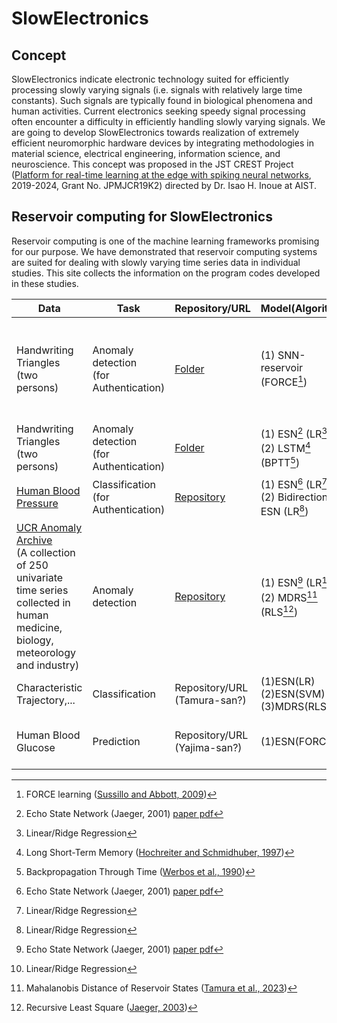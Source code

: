 # SlowElectronics

## Concept
SlowElectronics indicate electronic technology suited for efficiently processing slowly varying signals (i.e. signals with relatively large time constants). Such signals are typically found in biological phenomena and human activities. Current electronics seeking speedy signal processing often encounter a difficulty in efficiently handling slowly varying signals. We are going to develop SlowElectronics towards realization of extremely efficient neuromorphic hardware devices by integrating methodologies in material science, electrical engineering, information science, and neuroscience. This concept was proposed in the JST CREST Project ([Platform for real-time learning at the edge with spiking neural networks](https://sites.google.com/view/crest-snn/), 2019-2024, Grant No. JPMJCR19K2) directed by Dr. Isao H. Inoue at AIST.


## Reservoir computing for SlowElectronics
Reservoir computing is one of the machine learning frameworks promising for our purpose. We have demonstrated that reservoir computing systems are suited for dealing with slowly varying time series data in individual studies. This site collects the information on the program codes developed in these studies. 


| Data | Task | Repository/URL | Model(Algorithm) | Reference | 
| ------------- | ------------- | ------------- | ------------ | ----------- |
| Handwriting Triangles <br>(two persons)| Anomaly detection <br>(for Authentication) | [Folder](https://github.com/GTANAKA-LAB/SlowElectronics/tree/main/HandwrittenTriangles_SNNreservoir) | (1) SNN-reservoir (FORCE[^FORCE])| [Inoue et al., IEEE Symposium on VLSI Technology and Circuits, 2023](https://ieeexplore.ieee.org/document/10185412) |
| Handwriting Triangles <br>(two persons)| Anomaly detection <br>(for Authentication) | [Folder](https://github.com/GTANAKA-LAB/SlowElectronics/tree/main/HandwrittenTriangles_ESNvsLSTM)| (1) ESN[^ESN] (LR[^LR]) <br>(2) LSTM[^LSTM] (BPTT[^BPTT]) | --- |
| [Human Blood Pressure](https://www.nature.com/articles/s41597-022-01202-y) | Classification <br>(for Authentication) | [Repository](https://github.com/Ziqiang-IRCN/ESN-Continuous-blood-pressure-data.git)| (1) ESN[^ESN] (LR[^LR]) <br>(2) Bidirectional-ESN (LR[^LR]) | [Li et al., ICANN, 2023](https://link.springer.com/chapter/10.1007/978-3-031-44216-2_2) | 
| [UCR Anomaly Archive](https://wu.renjie.im/research/anomaly-benchmarks-are-flawed/) <br>(A collection of 250 univariate time series collected in human medicine, biology, meteorology and industry) | Anomaly detection | [Repository](https://github.com/hiroto0324/MD-RS) | (1) ESN[^ESN] (LR[^LR]) <br>(2) MDRS[^MDRS] (RLS[^RLS]) | [Tamura et al., TechRxiv, 2023](https://www.techrxiv.org/articles/preprint/Mahalanobis_Distance_of_Reservoir_States_for_Online_Time-Series_Anomaly_Detection/22678774) | 
| Characteristic Trajectory,... | Classification | Repository/URL (Tamura-san?) | (1)ESN(LR) <br>(2)ESN(SVM) <br>(3)MDRS(RLS) | --- | 
| Human Blood Glucose | Prediction | Repository/URL (Yajima-san?) | (1)ESN(FORCE)? | [Pati et al., Commun. Mater. 2024](https://www.nature.com/articles/s43246-024-00621-1) |


[^ESN]: Echo State Network (Jaeger, 2001) [paper pdf](https://www.ai.rug.nl/minds/uploads/EchoStatesTechRep.pdf)
[^LR]: Linear/Ridge Regression
[^RLS]: Recursive Least Square ([Jaeger, 2003](https://papers.nips.cc/paper_files/paper/2002/hash/426f990b332ef8193a61cc90516c1245-Abstract.html))  
[^FORCE]: FORCE learning ([Sussillo and Abbott, 2009](https://www.sciencedirect.com/science/article/pii/S0896627309005479?via%3Dihub))
[^MDRS]: Mahalanobis Distance of Reservoir States ([Tamura et al., 2023](https://www.techrxiv.org/users/690366/articles/681614-mahalanobis-distance-of-reservoir-states-for-online-time-series-anomaly-detection))  
[^LSTM]: Long Short-Term Memory ([Hochreiter and Schmidhuber, 1997](https://direct.mit.edu/neco/article-abstract/9/8/1735/6109/Long-Short-Term-Memory?redirectedFrom=fulltext))
[^BPTT]: Backpropagation Through Time ([Werbos et al., 1990](https://ieeexplore.ieee.org/document/58337))  
